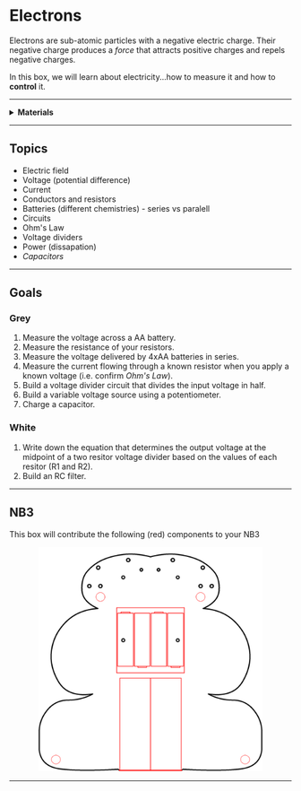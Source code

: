 # Electrons

Electrons are sub-atomic particles with a negative electric charge. Their negative charge produces a *force* that attracts positive charges and repels negative charges.

In this box, we will learn about electricity...how to measure it and how to **control** it.

----

<details><summary><b>Materials</b></summary><p>

Contents|Description| # |Data|Link|
:-------|:----------|:-:|:--:|:--:|
NB3 Body|01|NB3 robot base PCB|[-D-](1)|[-L-](NB3_body)|VK|Loose|200|200|15
Resistor (330)|10|330 &Omega;/0.25 W|[-D-](2)|[-L-](_data/datsheets/resistor.pdf)|https://uk.farnell.com/multicomp/mf25-330r/res-330r-1-250mw-axial-metal-film/dp/9341730|Passive|50|5|3
Resistor (470)|01|470 &Omega;/0.25 W|[-D-](1)|[-L-](_data/datsheets/resistor.pdf)|https://uk.farnell.com/multicomp/mf25-470r/res-470r-1-250mw-axial-metal-film/dp/9341943|Passive|50|5|3
Resistor (1k)|10|1 k&Omega;/0.25 W|[-D-](1)|[-L-](_data/datsheets/resistor.pdf)|https://uk.farnell.com/multicomp/mf25-1k/res-1k-1-250mw-axial-metal-film/dp/9341102|Passive|50|5|3
Resistor (10k)|01|10 k&Omega;/0.25 W|[-D-](2)|[-L-](_data/datsheets/resistor.pdf)|https://uk.farnell.com/multicomp/mf25-10k/res-10k-1-250mw-axial-metal-film/dp/9341110|Passive|50|5|3
Capacitor (small)|10|0.1 uF ceramic capacitor|[-D-](1)|[-L-](_data/datasheets/capacitor_ceramic.pdf)|https://uk.farnell.com/kemet/c322c104k1r5ta/cap-0-1-f-100v-10-x7r/dp/1457685|Passive|50|5|3
Capacitor (large)|10|100 uF aluminum electrolytic capacitor|[-D-](1)|[-L-](_data/datsheets/capacitor_electrolytic.pdf)|https://uk.farnell.com/rubycon/16zlh100mefc5x11/cap-100-f-16v-20/dp/8126283|Passive|50|5|3
Button|10|Tactile switch|[-D-](2)|[-L-](_data/datasheets/button.pdf)|https://uk.farnell.com/omron/b3f-1000/switch-spno-0-05a-24v-tht-0-98n/dp/176432|Passive|5|5|3
Potentiometer|01|2.2 k&Omega; variable resistor|[-D-](2)|[-L-](_data/datasheets/pot_2k2.pdf)|https://uk.farnell.com/bourns/3362p-1-222lf/trimmer-pot-2-2kohm-10-1turn-th/dp/2328599|Passive|5|5|3
Breadboard (400)|01|400-tie solderless breadboard|[-D-](1)|[-L-](_data/datasheets/breadboard_400.pdf)|https://www.amazon.co.uk/gp/product/B0739XRX8F|Loose|85|60|10
Batteries (AA)|01|AA 1.5 V alkaline battery|[-D-](4)|-||Loose|60|15|15
Battery holder|01|4xAA battery holder with ON-OFF switch|[-D-](1)|-|https://www.amazon.co.uk/gp/product/B0814ZH68F|Loose|65|70|20
Jumper Kit|01|Kit of multi-length 22 AWG breadboard jumpers|[-D-](1)|[-L-](_data/datasheets/jumper_kit.pdf)|https://uk.farnell.com/multicomp/mc001810/hard-jumper-wire-22awg-140pc/dp/2770338|Loose|170|55|15
Jumper Wires|01|Assorted 22 AWG jumper wire leads (male/female)|[-D-](1)|[-L-](_data/datasheets/jumper_wires.pdf)|https://www.amazon.co.uk/240pcs-Solderless-Breadboard-Arduino-Project/dp/B08PJSTS3C|Loose|200|40|10
Test Lead|01|Alligator clip to 0.64 mm pin (20 cm)|[-D-](2)|-|https://www.amazon.co.uk/gp/product/B096JR15JW|Loose|220|20|10
Rubber feet|01|Adhesive rubber standoffs (1421T6CL)|[-D-](4)|[-L-](_data/datasheets/rubber_feet.pdf)|https://uk.farnell.com/hammond/1421t6cl/feet-stick-on-pk24/dp/1876522|Passive|20|20|4

</p></details>

----

## Topics

- Electric field
- Voltage (potential difference)
- Current
- Conductors and resistors
- Batteries (different chemistries) - series vs paralell
- Circuits
- Ohm's Law
- Voltage dividers
- Power (dissapation)
- *Capacitors*

----

## Goals

### Grey

1. Measure the voltage across a AA battery.
2. Measure the resistance of your resistors.
3. Measure the voltage delivered by 4xAA batteries in series.
4. Measure the current flowing through a known resistor when you apply a known voltage (i.e. confirm *Ohm's Law*).
5. Build a voltage divider circuit that divides the input voltage in half.
6. Build a variable voltage source using a potentiometer.
7. Charge a capacitor.


### White

1. Write down the equation that determines the output voltage at the midpoint of a two resitor voltage divider based on the values of each resitor (R1 and R2).
2. Build an RC filter.

----

## NB3

This box will contribute the following (red) components to your NB3

<p align="center">
<img src="_data/images/NB3_electrons.png" alt="NB3 stage" width="400" height="400">
<p>

----
